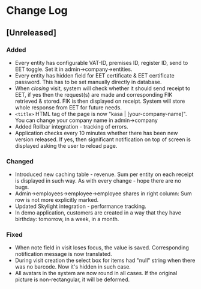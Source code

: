 # Change Log

## [Unreleased]
### Added
 - Every entity has configurable VAT-ID, premises ID, register ID, send to EET toggle. Set it in admin->company->entities.
 - Every entity has hidden field for EET certificate & EET certificate password. This has to be set manually directly in database.
 - When *closing* visit, system will check whether it should send receipt to EET, if yes then the request(s) are made and corresponding FIK retrieved & stored. FIK is then displayed on receipt. System will store whole response from EET for future needs.
 - `<title>` HTML tag of the page is now "kasa | [your-company-name]". You can change your company name in admin->company
 - Added Rollbar integration - tracking of errors.
 - Application checks every 10 minutes whether there has been new version released. If yes, then significant notification on top of screen is displayed asking the user to reload page.

### Changed
 - Introduced new caching table - revenue. Sum per entity on each receipt is displayed in such way. As with every change - hope there are no bugs.
 - Admin->employees->employee->employee shares in right column: Sum row is not more explicitly marked.
 - Updated Skylight integration - performance tracking.
 - In demo application, customers are created in a way that they have birthday: tomorrow, in a week, in a month.

### Fixed
 - When note field in visit loses focus, the value is saved. Corresponding notification message is now translated.
 - During visit creation the select box for items had "null" string when there was no barcode. Now it's hidden in such case.
 - All avatars in the system are now round in all cases. If the original picture is non-rectangular, it will be deformed.
